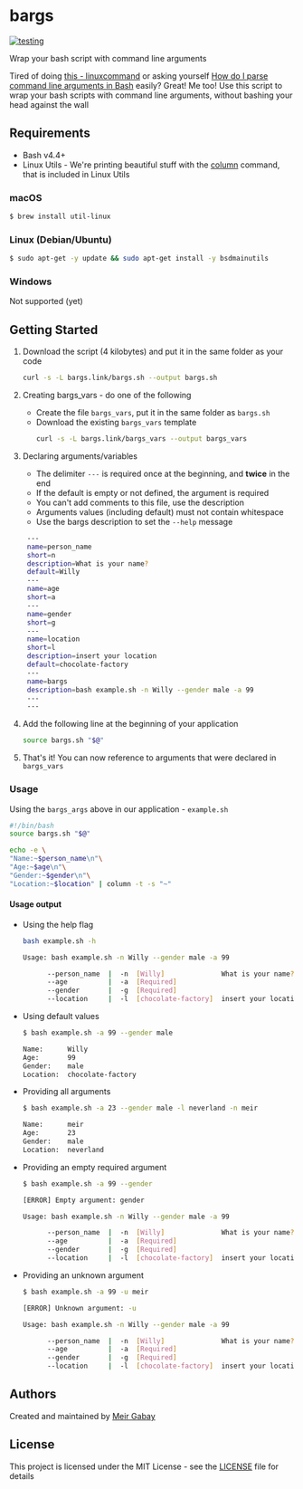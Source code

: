 # bargs

[![testing](https://github.com/unfor19/bargs/workflows/testing/badge.svg)](https://github.com/unfor19/bargs/actions?query=workflow%3Atesting)

Wrap your bash script with command line arguments

Tired of doing [this - linuxcommand](http://linuxcommand.org/lc3_wss0120.php) or asking yourself [How do I parse command line arguments in Bash](https://stackoverflow.com/questions/192249/how-do-i-parse-command-line-arguments-in-bash) easily? Great! Me too! Use this script to wrap your bash scripts with command line arguments, without bashing your head against the wall

## Requirements

- Bash v4.4+
- Linux Utils - We're printing beautiful stuff with the [column](https://linux.die.net/man/1/column) command, that is included in Linux Utils

### macOS

```bash
$ brew install util-linux
```

### Linux (Debian/Ubuntu)

```bash
$ sudo apt-get -y update && sudo apt-get install -y bsdmainutils
```

### Windows

Not supported (yet)

## Getting Started

1. Download the script (4 kilobytes) and put it in the same folder as your code

   ```bash
   curl -s -L bargs.link/bargs.sh --output bargs.sh
   ```

1. Creating bargs_vars - do one of the following
   - Create the file `bargs_vars`, put it in the same folder as `bargs.sh`
   - Download the existing `bargs_vars` template
     ```bash
     curl -s -L bargs.link/bargs_vars --output bargs_vars
     ```
1. Declaring arguments/variables

   - The delimiter `---` is required once at the beginning, and **twice** in the end
   - If the default is empty or not defined, the argument is required
   - You can't add comments to this file, use the description
   - Arguments values (including default) must not contain whitespace
   - Use the bargs description to set the `--help` message

   ```bash
    ---
    name=person_name
    short=n
    description=What is your name?
    default=Willy
    ---
    name=age
    short=a
    ---
    name=gender
    short=g
    ---
    name=location
    short=l
    description=insert your location
    default=chocolate-factory
    ---
    name=bargs
    description=bash example.sh -n Willy --gender male -a 99
    ---
    ---
   ```

1. Add the following line at the beginning of your application

   ```bash
   source bargs.sh "$@"
   ```

1. That's it! You can now reference to arguments that were declared in `bargs_vars`

### Usage

Using the `bargs_args` above in our application - `example.sh`

```bash
#!/bin/bash
source bargs.sh "$@"

echo -e \
"Name:~$person_name\n"\
"Age:~$age\n"\
"Gender:~$gender\n"\
"Location:~$location" | column -t -s "~"
```

#### Usage output

- Using the help flag

  ```bash
  bash example.sh -h

  Usage: bash example.sh -n Willy --gender male -a 99

        --person_name  |  -n  [Willy]              What is your name?
        --age          |  -a  [Required]
        --gender       |  -g  [Required]
        --location     |  -l  [chocolate-factory]  insert your location
  ```

- Using default values

  ```bash
  $ bash example.sh -a 99 --gender male

  Name:      Willy
  Age:       99
  Gender:    male
  Location:  chocolate-factory
  ```

- Providing all arguments

  ```bash
  $ bash example.sh -a 23 --gender male -l neverland -n meir

  Name:      meir
  Age:       23
  Gender:    male
  Location:  neverland
  ```

- Providing an empty required argument

  ```bash
  $ bash example.sh -a 99 --gender

  [ERROR] Empty argument: gender

  Usage: bash example.sh -n Willy --gender male -a 99

        --person_name  |  -n  [Willy]              What is your name?
        --age          |  -a  [Required]
        --gender       |  -g  [Required]
        --location     |  -l  [chocolate-factory]  insert your location
  ```

- Providing an unknown argument

  ```bash
  $ bash example.sh -a 99 -u meir

  [ERROR] Unknown argument: -u

  Usage: bash example.sh -n Willy --gender male -a 99

        --person_name  |  -n  [Willy]              What is your name?
        --age          |  -a  [Required]
        --gender       |  -g  [Required]
        --location     |  -l  [chocolate-factory]  insert your location
  ```

## Authors

Created and maintained by [Meir Gabay](https://github.com/unfor19)

## License

This project is licensed under the MIT License - see the [LICENSE](https://github.com/unfor19/bargs/blob/master/LICENSE) file for details
